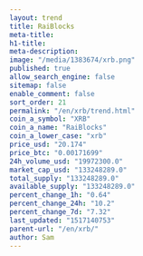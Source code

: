 ```yaml
---
layout: trend
title: RaiBlocks
meta-title: 
h1-title: 
meta-description: 
image: "/media/1383674/xrb.png"
published: true
allow_search_engine: false
sitemap: false
enable_comment: false
sort_order: 21
permalink: "/en/xrb/trend.html"
coin_a_symbol: "XRB"
coin_a_name: "RaiBlocks"
coin_a_lower_case: "xrb"
price_usd: "20.174"
price_btc: "0.00171699"
24h_volume_usd: "19972300.0"
market_cap_usd: "133248289.0"
total_supply: "133248289.0"
available_supply: "133248289.0"
percent_change_1h: "0.64"
percent_change_24h: "10.2"
percent_change_7d: "7.32"
last_updated: "1517140753"
parent-url: "/en/xrb/"
author: Sam
---
```


